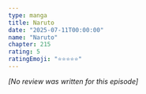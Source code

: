 ```yaml
---
type: manga
title: Naruto
date: "2025-07-11T00:00:00"
name: "Naruto"
chapter: 215
rating: 5
ratingEmoji: "⭐️⭐️⭐️⭐️⭐️"
---
```


_[No review was written for this episode]_